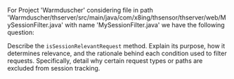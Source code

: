 For Project 'Warmduscher' considering file in path 'Warmduscher/thserver/src/main/java/com/x8ing/thsensor/thserver/web/MySessionFilter.java' with name 'MySessionFilter.java' we have the following question:

Describe the `isSessionRelevantRequest` method. Explain its purpose, how it determines relevance, and the rationale behind each condition used to filter requests. Specifically, detail why certain request types or paths are excluded from session tracking.